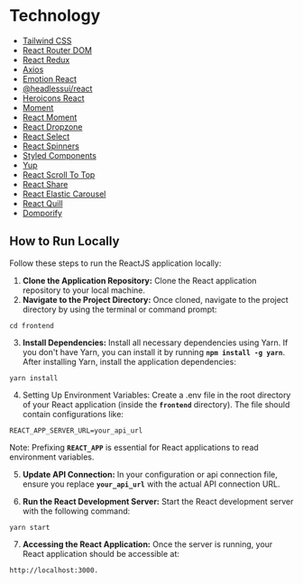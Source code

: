 # Technology

- [Tailwind CSS](https://tailwindui.com/)
- [React Router DOM](https://reactrouter.com/en/main)
- [React Redux](https://react-redux.js.org/)
- [Axios](https://axios-http.com/docs/intro)
- [Emotion React](https://emotion.sh/docs/introduction)
- [@headlessui/react](https://www.npmjs.com/package/@headlessui/react)
- [Heroicons React](https://heroicons.com/)
- [Moment](https://momentjs.com/)
- [React Moment](https://www.npmjs.com/package/react-moment)
- [React Dropzone](https://react-dropzone.js.org/)
- [React Select](https://react-select.com/)
- [React Spinners](https://www.davidhu.io/react-spinners/)
- [Styled Components](https://styled-components.com/)
- [Yup](https://www.npmjs.com/package/yup)
- [React Scroll To Top](https://www.npmjs.com/package/react-scroll-to-top)
- [React Share](https://www.npmjs.com/package/react-share)
- [React Elastic Carousel](https://www.npmjs.com/package/react-elastic-carousel)
- [React Quill](https://www.npmjs.com/package/react-quill)
- [Domporify](https://www.npmjs.com/package/dompurify)

## How to Run Locally

Follow these steps to run the ReactJS application locally:

1. **Clone the Application Repository:** Clone the React application repository to your local machine.
2. **Navigate to the Project Directory:** Once cloned, navigate to the project directory by using the terminal or command prompt:

```
cd frontend
```

3. **Install Dependencies:** Install all necessary dependencies using Yarn. If you don't have Yarn, you can install it by running **`npm install -g yarn`**. After installing Yarn, install the application dependencies:

```
yarn install
```

4. Setting Up Environment Variables: Create a .env file in the root directory of your React application (inside the **`frontend`** directory). The file should contain configurations like:

```
REACT_APP_SERVER_URL=your_api_url

```

Note: Prefixing **`REACT_APP`** is essential for React applications to read environment variables.

5. **Update API Connection:** In your configuration or api connection file, ensure you replace **`your_api_url`** with the actual API connection URL.

6. **Run the React Development Server:** Start the React development server with the following command:

```
yarn start
```

7. **Accessing the React Application:** Once the server is running, your React application should be accessible at:

```
http://localhost:3000.
```
